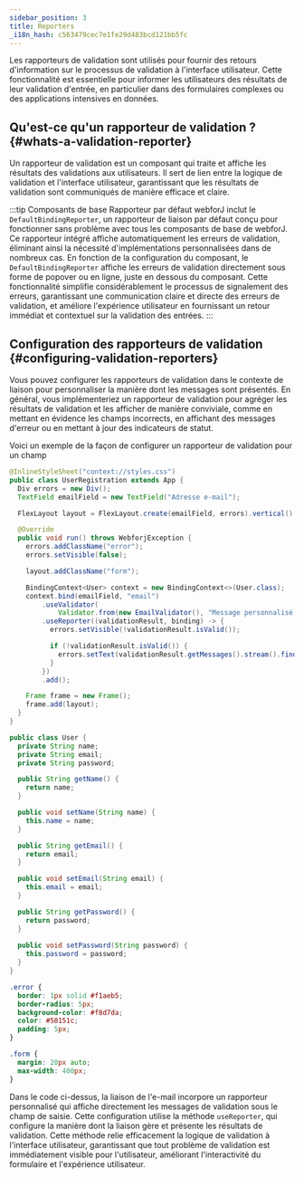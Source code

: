 ```yaml
---
sidebar_position: 3
title: Reporters
_i18n_hash: c563479cec7e1fe29d483bcd121bb5fc
---
```

Les rapporteurs de validation sont utilisés pour fournir des retours d'information sur le processus de validation à l'interface utilisateur. Cette fonctionnalité est essentielle pour informer les utilisateurs des résultats de leur validation d'entrée, en particulier dans des formulaires complexes ou des applications intensives en données.

## Qu'est-ce qu'un rapporteur de validation ? {#whats-a-validation-reporter}

Un rapporteur de validation est un composant qui traite et affiche les résultats des validations aux utilisateurs. Il sert de lien entre la logique de validation et l'interface utilisateur, garantissant que les résultats de validation sont communiqués de manière efficace et claire.

:::tip Composants de base Rapporteur par défaut
webforJ inclut le `DefaultBindingReporter`, un rapporteur de liaison par défaut conçu pour fonctionner sans problème avec tous les composants de base de webforJ. Ce rapporteur intégré affiche automatiquement les erreurs de validation, éliminant ainsi la nécessité d'implémentations personnalisées dans de nombreux cas. En fonction de la configuration du composant, le `DefaultBindingReporter` affiche les erreurs de validation directement sous forme de popover ou en ligne, juste en dessous du composant. Cette fonctionnalité simplifie considérablement le processus de signalement des erreurs, garantissant une communication claire et directe des erreurs de validation, et améliore l'expérience utilisateur en fournissant un retour immédiat et contextuel sur la validation des entrées.
:::

## Configuration des rapporteurs de validation {#configuring-validation-reporters}

Vous pouvez configurer les rapporteurs de validation dans le contexte de liaison pour personnaliser la manière dont les messages sont présentés. En général, vous implémenteriez un rapporteur de validation pour agréger les résultats de validation et les afficher de manière conviviale, comme en mettant en évidence les champs incorrects, en affichant des messages d'erreur ou en mettant à jour des indicateurs de statut.

Voici un exemple de la façon de configurer un rapporteur de validation pour un champ

<Tabs>
<TabItem value="UserRegistration" label="UserRegistration.java">

```java showLineNumbers
@InlineStyleSheet("context://styles.css")
public class UserRegistration extends App {
  Div errors = new Div();
  TextField emailField = new TextField("Adresse e-mail");

  FlexLayout layout = FlexLayout.create(emailField, errors).vertical().build();

  @Override
  public void run() throws WebforjException {
    errors.addClassName("error");
    errors.setVisible(false);

    layout.addClassName("form");

    BindingContext<User> context = new BindingContext<>(User.class);
    context.bind(emailField, "email")
        .useValidator(
            Validator.from(new EmailValidator(), "Message personnalisé pour l'adresse e-mail invalide"))
        .useReporter((validationResult, binding) -> {
          errors.setVisible(!validationResult.isValid());

          if (!validationResult.isValid()) {
            errors.setText(validationResult.getMessages().stream().findFirst().orElse(""));
          }
        })
        .add();

    Frame frame = new Frame();
    frame.add(layout);
  }
}
```

</TabItem>
<TabItem value="User" label="User.java">

```java showLineNumbers
public class User {
  private String name;
  private String email;
  private String password;

  public String getName() {
    return name;
  }

  public void setName(String name) {
    this.name = name;
  }

  public String getEmail() {
    return email;
  }

  public void setEmail(String email) {
    this.email = email;
  }

  public String getPassword() {
    return password;
  }
  
  public void setPassword(String password) {
    this.password = password;
  }
}
```

</TabItem>
<TabItem value="styles" label="styles.css">

```css showLineNumbers
.error {
  border: 1px solid #f1aeb5;
  border-radius: 5px;
  background-color: #f8d7da;
  color: #58151c;
  padding: 5px;
}

.form {
  margin: 20px auto;
  max-width: 400px;
}
```

</TabItem>
</Tabs>

Dans le code ci-dessus, la liaison de l'e-mail incorpore un rapporteur personnalisé qui affiche directement les messages de validation sous le champ de saisie. Cette configuration utilise la méthode `useReporter`, qui configure la manière dont la liaison gère et présente les résultats de validation. Cette méthode relie efficacement la logique de validation à l'interface utilisateur, garantissant que tout problème de validation est immédiatement visible pour l'utilisateur, améliorant l'interactivité du formulaire et l'expérience utilisateur.

